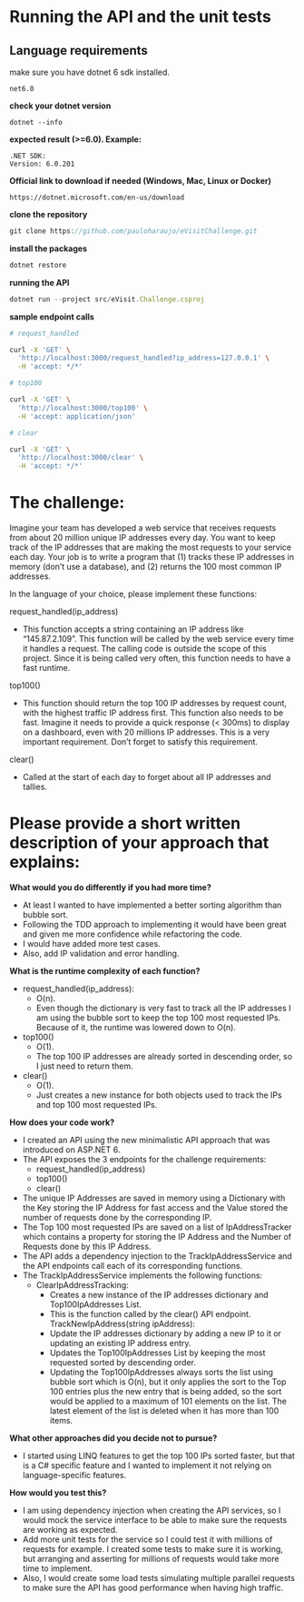 # Running the API and the unit tests

## Language requirements

make sure you have dotnet 6 sdk installed.
```
net6.0
```

**check your dotnet version**
```
dotnet --info
```
**expected result (>=6.0). Example:**
```
.NET SDK:
Version: 6.0.201
```

**Official link to download if needed (Windows, Mac, Linux or Docker)**
```
https://dotnet.microsoft.com/en-us/download
```

**clone the repository**
```js
git clone https://github.com/pauloharaujo/eVisitChallenge.git
```

**install the packages**
```js
dotnet restore
```

**running the API**
```js
dotnet run --project src/eVisit.Challenge.csproj
```

**sample endpoint calls**

```sh
# request_handled

curl -X 'GET' \
  'http://localhost:3000/request_handled?ip_address=127.0.0.1' \
  -H 'accept: */*'
```

```sh
# top100

curl -X 'GET' \
  'http://localhost:3000/top100' \
  -H 'accept: application/json'
```

```sh
# clear

curl -X 'GET' \
  'http://localhost:3000/clear' \
  -H 'accept: */*'  
```

# The challenge:

Imagine your team has developed a web service that receives requests from about 20 million unique IP addresses every day. You want to keep track of the IP addresses that are making the most requests to your service each day. Your job is to write a program that (1) tracks these IP addresses in memory (don’t use a database), and (2) returns the 100 most common IP addresses.

In the language of your choice, please implement these functions:

request_handled(ip_address)
- This function accepts a string containing an IP address like “145.87.2.109”. This function will be called by the web service every time it handles a request. The calling code is outside the scope of this project. Since it is being called very often, this function needs to have a fast runtime.

top100()
- This function should return the top 100 IP addresses by request count, with the highest traffic IP address first. This function also needs to be fast. Imagine it needs to provide a quick response (< 300ms) to display on a dashboard, even with 20 millions IP addresses. This is a very important requirement. Don’t forget to satisfy this requirement.

clear()
- Called at the start of each day to forget about all IP addresses and tallies.


# Please provide a short written description of your approach that explains:

**What would you do differently if you had more time?**
- At least I wanted to have implemented a better sorting algorithm than bubble sort.
- Following the TDD approach to implementing it would have been great and given me more confidence while refactoring the code.
- I would have added more test cases.
- Also, add IP validation and error handling.

**What is the runtime complexity of each function?**
- request_handled(ip_address): 
    - O(n).
    - Even though the dictionary is very fast to track all the IP addresses I am using the bubble sort to keep the top 100 most requested IPs. Because of it, the runtime was lowered down to O(n).
- top100()
    - O(1).
    - The top 100 IP addresses are already sorted in descending order, so I just need to return them.
- clear()
    - O(1).
    - Just creates a new instance for both objects used to track the IPs and top 100 most requested IPs.

**How does your code work?**
- I created an API using the new minimalistic API approach that was introduced on ASP.NET 6.
- The API exposes the 3 endpoints for the challenge requirements:
    - request_handled(ip_address)
    - top100()
    - clear()
- The unique IP Addresses are saved in memory using a Dictionary with the Key storing the IP Address for fast access and the Value stored the number of requests done by the corresponding IP.
- The Top 100 most requested IPs are saved on a list of IpAddressTracker which contains a property for storing the IP Address and the Number of Requests done by this IP Address.
- The API adds a dependency injection to the TrackIpAddressService and the API endpoints call each of its corresponding functions.
- The TrackIpAddressService implements the following functions:
    - ClearIpAddressTracking: 
        - Creates a new instance of the IP addresses dictionary and Top100IpAddresses List.
        - This is the function called by the clear() API endpoint.
    TrackNewIpAddress(string ipAddress):
        - Update the IP addresses dictionary by adding a new IP to it or updating an existing IP address entry.
        - Updates the Top100IpAddresses List by keeping the most requested sorted by descending order.
        - Updating the Top100IpAddresses always sorts the list using bubble sort which is O(n), but it only applies the sort to the Top 100 entries plus the new entry that is being added, so the sort would be applied to a maximum of 101 elements on the list. The latest element of the list is deleted when it has more than 100 items.

**What other approaches did you decide not to pursue?**
- I started using LINQ features to get the top 100 IPs sorted faster, but that is a C# specific feature and I wanted to implement it not relying on language-specific features.

**How would you test this?**
- I am using dependency injection when creating the API services, so I would mock the service interface to be able to make sure the requests are working as expected.
- Add more unit tests for the service so I could test it with millions of requests for example. I created some tests to make sure it is working, but arranging and asserting for millions of requests would take more time to implement.
- Also, I would create some load tests simulating multiple parallel requests to make sure the API has good performance when having high traffic.
